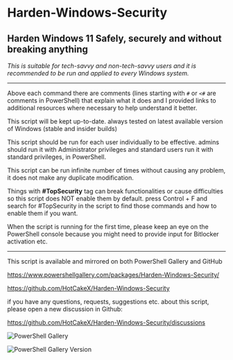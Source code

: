 # Harden-Windows-Security

## Harden Windows 11 Safely, securely and without breaking anything 
  

*This is suitable for tech-savvy and non-tech-savvy users and it is recommended to be run and applied to every Windows system.*
  
___


Above each command there are comments (lines starting with `#` or `<#` are comments in PowerShell) that explain what it does and I provided links to additional resources where necessary to help understand it better. 
  
This script will be kept up-to-date. always tested on latest available version of Windows (stable and insider builds) 
  
This script should be run for each user individually to be effective. admins should run it with Administrator privileges and standard users run it with standard privileges, in PowerShell. 


  
This script can be run infinite number of times without causing any problem, it does not make any duplicate modification. 
  
Things with **#TopSecurity** tag can break functionalities or cause difficulties so this script does NOT enable them by default. press Control + F and search for #TopSecurity in the script to find those commands and how to enable them if you want. 
  
When the script is running for the first time, please keep an eye on the PowerShell console because you might need to provide input for Bitlocker activation etc. 

___

This script is available and mirrored on both PowerShell Gallery and GitHub 

https://www.powershellgallery.com/packages/Harden-Windows-Security/

https://github.com/HotCakeX/Harden-Windows-Security


if you have any questions, requests, suggestions etc. about this script, please open a new discussion in Github:

https://github.com/HotCakeX/Harden-Windows-Security/discussions



![PowerShell Gallery](https://img.shields.io/powershellgallery/v/Harden-Windows-Security?style=for-the-badge)


<img alt="PowerShell Gallery Version" src="https://img.shields.io/powershellgallery/v/Harden-Windows-Security?color=fdfd&label=fdf&logo=fdfd&logoColor=fdfd&style=for-the-badge">


